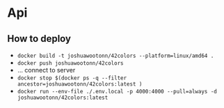 # Api

## How to deploy

- `docker build -t joshuawootonn/42colors --platform=linux/amd64 .`
- `docker push joshuawootonn/42colors`
- ... connect to server
- `docker stop $(docker ps -q --filter ancestor=joshuawootonn/42colors:latest )`
- `docker run --env-file ./.env.local -p 4000:4000 --pull=always -d joshuawootonn/42colors:latest`
